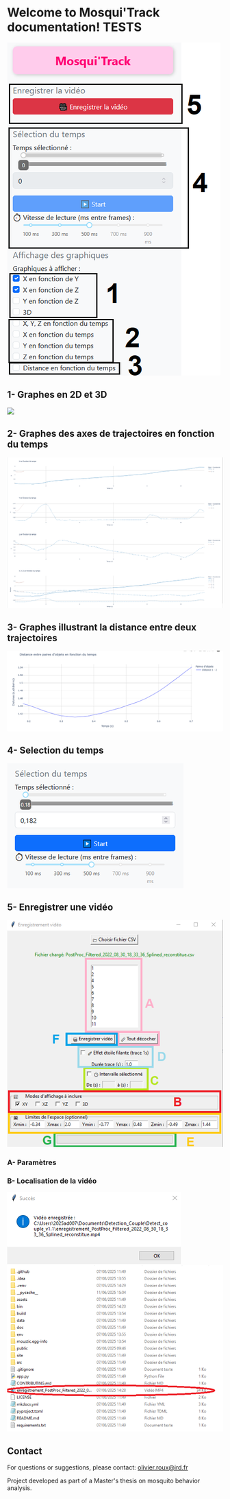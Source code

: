 # Welcome to Mosqui'Track documentation! TESTS

<img src="img/mosquitrack.png" />

## 1- Graphes en 2D et 3D 
<img src="/moustic/doc/img/mosquitrack/graphes.png" /> 

## 2- Graphes des axes de trajectoires en fonction du temps 
<img src="img/xyzt.png"  />

## 3- Graphes illustrant la distance entre deux trajectoires
<img src="img/distance.png"/>

## 4- Selection du temps
<img src="img/selection_temps.png"  />

## 5- Enregistrer une vidéo
<img src="img/enregistrer_video.png"  />

### A- Paramètres 

### B- Localisation de la vidéo 
<img src="img/video_save1.png"  />
<img src="img/video_save2.png" />

## Contact

For questions or suggestions, please contact:
olivier.roux@ird.fr

Project developed as part of a Master's thesis on mosquito behavior analysis.





